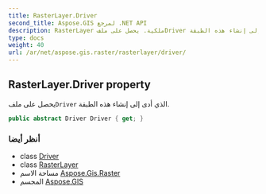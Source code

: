 ```yaml
---
title: RasterLayer.Driver
second_title: Aspose.GIS لمرجع .NET API
description: RasterLayer ملكية. يحصل على ملفDriver الذي أدى إلى إنشاء هذه الطبقة.
type: docs
weight: 40
url: /ar/net/aspose.gis.raster/rasterlayer/driver/
---
```

## RasterLayer.Driver property

يحصل على ملف`Driver` الذي أدى إلى إنشاء هذه الطبقة.

```csharp
public abstract Driver Driver { get; }
```

### أنظر أيضا

* class [Driver](../../../aspose.gis/driver/)
* class [RasterLayer](../)
* مساحة الاسم [Aspose.Gis.Raster](../../rasterlayer/)
* المجسم [Aspose.GIS](../../../)


